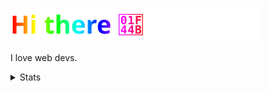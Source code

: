 ### ![Hi there](./greeting.svg)

I love web devs.

<details>

  <summary>Stats</summary>

  <p>
    <img align="left" src="https://github-readme-stats.vercel.app/api?username=ygkn&show_icons=true&count_private=true" alt="ygkn's GitHub stats" />
    <img align="left" src="https://github-readme-stats.vercel.app/api/top-langs/?username=ygkn&langs_count=10" alt="Most used languages" />
  </p>

</details>
